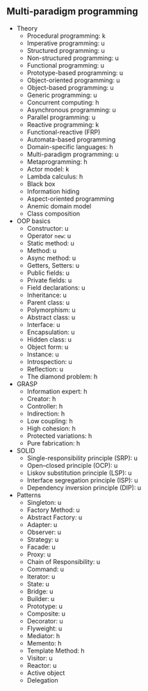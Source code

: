 ## Multi-paradigm programming

- Theory
  - Procedural programming: k
  - Imperative programming: u
  - Structured programming: u
  - Non-structured programming: u
  - Functional programming: u
  - Prototype-based programming: u
  - Object-oriented programming: u
  - Object-based programming: u
  - Generic programming: u
  - Concurrent computing: h
  - Asynchronous programming: u
  - Parallel programming: u
  - Reactive programming: k
  - Functional-reactive (FRP)
  - Automata-based programming
  - Domain-specific languages: h
  - Multi-paradigm programming: u
  - Metaprogramming: h
  - Actor model: k
  - Lambda calculus: h
  - Black box
  - Information hiding
  - Aspect-oriented programming
  - Anemic domain model
  - Class composition
- OOP basics
  - Constructor: u
  - Operator `new`: u
  - Static method: u
  - Method: u
  - Async method: u
  - Getters, Setters: u
  - Public fields: u
  - Private fields: u
  - Field declarations: u
  - Inheritance: u
  - Parent class: u
  - Polymorphism: u
  - Abstract class: u
  - Interface: u
  - Encapsulation: u
  - Hidden class: u
  - Object form: u
  - Instance: u
  - Introspection: u
  - Reflection: u
  - The diamond problem: h
- GRASP
  - Information expert: h
  - Creator: h
  - Controller: h
  - Indirection: h
  - Low coupling: h
  - High cohesion: h
  - Protected variations: h
  - Pure fabrication: h
- SOLID
  - Single-responsibility principle (SRP): u
  - Open–closed principle (OCP): u
  - Liskov substitution principle (LSP): u
  - Interface segregation principle (ISP): u
  - Dependency inversion principle (DIP): u
- Patterns
  - Singleton: u
  - Factory Method: u
  - Abstract Factory: u
  - Adapter: u
  - Observer: u
  - Strategy: u
  - Facade: u
  - Proxy: u
  - Chain of Responsibility: u
  - Command: u
  - Iterator: u
  - State: u
  - Bridge: u
  - Builder: u
  - Prototype: u
  - Composite: u
  - Decorator: u
  - Flyweight: u
  - Mediator: h
  - Memento: h
  - Template Method: h
  - Visitor: u
  - Reactor: u
  - Active object
  - Delegation
